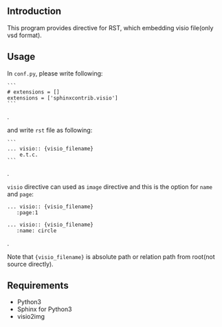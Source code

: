 ## Introduction

This program provides directive for RST, which embedding visio file(only vsd format).

## Usage

In `conf.py`, please write following:

	```
	# extensions = []
	extensions = ['sphinxcontrib.visio']
	```
.

and write `rst` file as following:

	```
	... visio:: {visio_filename}
		e.t.c.
	```
.

 `visio` directive can used as `image` directive and this is the option for `name` and `page`:
 
 ```
 ... visio:: {visio_filename}
	:page:1

... visio:: {visio_filename}
	:name: circle
 ```
.

Note that `{visio_filename}` is absolute path or relation path from root(not
source directly).

## Requirements

* Python3
* Sphinx for Python3
* visio2img

